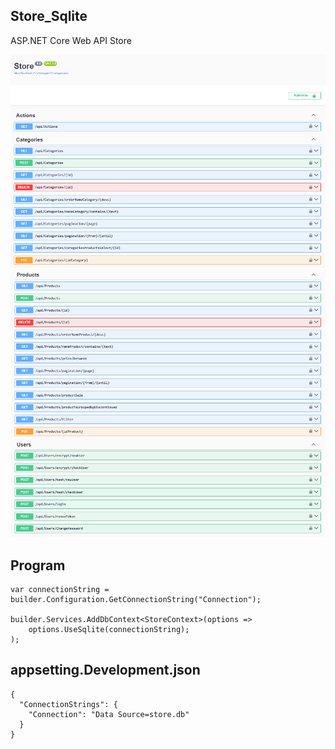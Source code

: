 ## Store_Sqlite
ASP.NET Core Web API Store

![Store](img/1.png)
![Store](img/2.png)


## Program
``` 
var connectionString = builder.Configuration.GetConnectionString("Connection");

builder.Services.AddDbContext<StoreContext>(options =>
    options.UseSqlite(connectionString);
);
``` 

## appsetting.Development.json
``` 
{
  "ConnectionStrings": {
    "Connection": "Data Source=store.db"
  }
}
``` 

